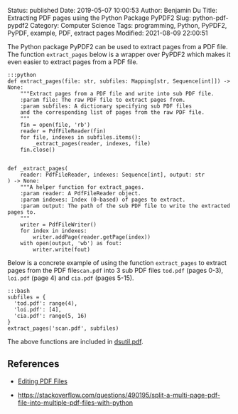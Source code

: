 Status: published
Date: 2019-05-07 10:00:53
Author: Benjamin Du
Title: Extracting PDF pages using the Python Package PyPDF2
Slug: python-pdf-pypdf2
Category: Computer Science
Tags: programming, Python, PyPDF2, PyPDF, example, PDF, extract pages
Modified: 2021-08-09 22:00:51


The Python package PyPDF2 can be used to extract pages from a PDF file.
The function `extract_pages` below is a wrapper over PyPDF2 
which makes it even easier to extract pages from a PDF file.

    :::python
    def extract_pages(file: str, subfiles: Mapping[str, Sequence[int]]) -> None:
        """Extract pages from a PDF file and write into sub PDF file.
        :param file: The raw PDF file to extract pages from.
        :param subfiles: A dictionary specifying sub PDF files 
        and the corresponding list of pages from the raw PDF file.
        """
        fin = open(file, 'rb')
        reader = PdfFileReader(fin)
        for file, indexes in subfiles.items():
            _extract_pages(reader, indexes, file)
        fin.close()


    def _extract_pages(
        reader: PdfFileReader, indexes: Sequence[int], output: str
    ) -> None:
        """A helper function for extract_pages.
        :param reader: A PdfFileReader object.
        :param indexes: Index (0-based) of pages to extract.
        :param output: The path of the sub PDF file to write the extracted pages to.
        """
        writer = PdfFileWriter()
        for index in indexes:
            writer.addPage(reader.getPage(index))
        with open(output, 'wb') as fout:
            writer.write(fout)

Below is a concrete example of using the function `extract_pages`
to extract pages from the PDF file`scan.pdf` into 3 sub PDF files 
`tod.pdf` (pages 0-3), `loi.pdf` (page 4) and `cia.pdf` (pages 5-15).

    :::bash
    subfiles = {
      'tod.pdf': range(4),
      'loi.pdf': [4],
      'cia.pdf': range(5, 16)
    }
    extract_pages('scan.pdf', subfiles)

The above functions are included in 
[dsutil.pdf](https://github.com/dclong/dsutil/blob/dev/dsutil/pdf.py).

## References

- [Editing PDF Files](http://www.legendu.net/misc/blog/editing-PDF-files)

- https://stackoverflow.com/questions/490195/split-a-multi-page-pdf-file-into-multiple-pdf-files-with-python
